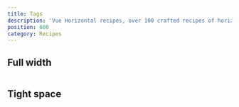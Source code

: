 ```yaml
---
title: Tags
description: 'Vue Horizontal recipes, over 100 crafted recipes of horizontal layout with various design choices and control mechanisms ready for your needs.'
position: 600
category: Recipes
---
```


## Full width

```vue[] import=recipes/tags/recipes-tags-full.vue padding=0 zoom
```

## Tight space

```vue[] import=recipes/tags/recipes-tags-tight.vue padding=0 zoom
```
